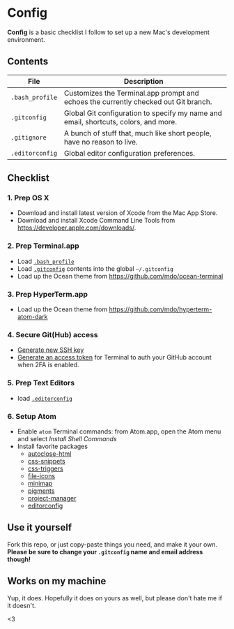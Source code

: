 # Config

**Config** is a basic checklist I follow to set up a new Mac's development environment.

## Contents

| File | Description |
| --- | --- |
| `.bash_profile` | Customizes the Terminal.app prompt and echoes the currently checked out Git branch. |
| `.gitconfig` | Global Git configuration to specify my name and email, shortcuts, colors, and more. |
| `.gitignore` | A bunch of stuff that, much like short people, have no reason to live. |
| `.editorconfig` | Global editor configuration preferences. |

## Checklist

### 1. Prep OS X

- Download and install latest version of Xcode from the Mac App Store.
- Download and install Xcode Command Line Tools from <https://developer.apple.com/downloads/>.

### 2. Prep Terminal.app

- Load [`.bash_profile`](/.bash_profile)
- Load [`.gitconfig`](/.gitconfig) contents into the global `~/.gitconfig`
- Load up the Ocean theme from <https://github.com/mdo/ocean-terminal>

### 3. Prep HyperTerm.app

- Load up the Ocean theme from <https://github.com/mdo/hyperterm-atom-dark>

### 4. Secure Git(Hub) access

- [Generate new SSH key](https://help.github.com/articles/generating-ssh-keys/)
- [Generate an access token](https://help.github.com/articles/creating-an-access-token-for-command-line-use/) for Terminal to auth your GitHub account when 2FA is enabled.

### 5. Prep Text Editors

- load [`.editorconfig`](/.editorconfig)

### 6. Setup Atom

- Enable `atom` Terminal commands: from Atom.app, open the Atom menu and select *Install Shell Commands*
- Install favorite packages
  - [autoclose-html](https://atom.io/packages/autoclose-html)
  - [css-snippets](https://atom.io/packages/css-snippets)
  - [css-triggers](https://atom.io/packages/css-triggers)
  - [file-icons](https://atom.io/packages/file-icons)
  - [minimap](https://atom.io/packages/minimap)
  - [pigments](https://atom.io/packages/pigments)
  - [project-manager](https://atom.io/packages/project-manager)
  - [editorconfig](https://atom.io/packages/editorconfig)

## Use it yourself

Fork this repo, or just copy-paste things you need, and make it your own. **Please be sure to change your `.gitconfig` name and email address though!**

## Works on my machine

Yup, it does. Hopefully it does on yours as well, but please don't hate me if it doesn't.

<3
